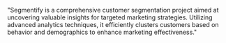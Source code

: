 "Segmentify is a comprehensive customer segmentation project aimed at uncovering valuable insights for targeted marketing strategies. Utilizing advanced analytics techniques, it efficiently clusters customers based on behavior and demographics to enhance marketing effectiveness."
